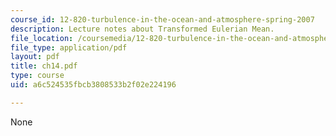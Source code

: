 ```yaml
---
course_id: 12-820-turbulence-in-the-ocean-and-atmosphere-spring-2007
description: Lecture notes about Transformed Eulerian Mean.
file_location: /coursemedia/12-820-turbulence-in-the-ocean-and-atmosphere-spring-2007/a6c524535fbcb3808533b2f02e224196_ch14.pdf
file_type: application/pdf
layout: pdf
title: ch14.pdf
type: course
uid: a6c524535fbcb3808533b2f02e224196

---
```

None